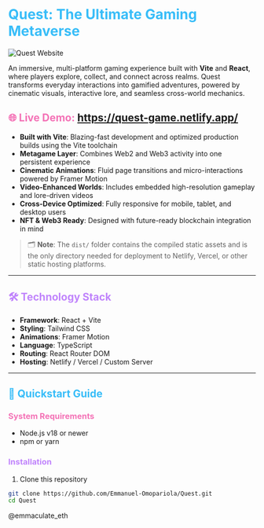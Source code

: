 # <span style="color: #38bdf8">Quest: The Ultimate Gaming Metaverse</span>
![Quest Website](https://i.ibb.co/MG1nbqt/YT-Thumbnails-2.png)

An immersive, multi-platform gaming experience built with **Vite** and **React**, where players explore, collect, and connect across realms. Quest transforms everyday interactions into gamified adventures, powered by cinematic visuals, interactive lore, and seamless cross-world mechanics.

## <span style="color: #f472b6">🌐 Live Demo: https://quest-game.netlify.app/</span>

- **Built with Vite**: Blazing-fast development and optimized production builds using the Vite toolchain
- **Metagame Layer**: Combines Web2 and Web3 activity into one persistent experience
- **Cinematic Animations**: Fluid page transitions and micro-interactions powered by Framer Motion
- **Video-Enhanced Worlds**: Includes embedded high-resolution gameplay and lore-driven videos
- **Cross-Device Optimized**: Fully responsive for mobile, tablet, and desktop users
- **NFT & Web3 Ready**: Designed with future-ready blockchain integration in mind

> 🗂️ **Note**: The `dist/` folder contains the compiled static assets and is the only directory needed for deployment to Netlify, Vercel, or other static hosting platforms.

---

## <span style="color: #c084fc">🛠️ Technology Stack</span>

- **Framework**: React + Vite
- **Styling**: Tailwind CSS
- **Animations**: Framer Motion
- **Language**: TypeScript
- **Routing**: React Router DOM
- **Hosting**: Netlify / Vercel / Custom Server

---

## <span style="color: #38bdf8">🚀 Quickstart Guide</span>

### <span style="color: #f472b6">System Requirements</span>

- Node.js v18 or newer
- npm or yarn

### <span style="color: #c084fc">Installation</span>

1. Clone this repository
```bash
git clone https://github.com/Emmanuel-Omopariola/Quest.git
cd Quest
````
@emmaculate_eth
